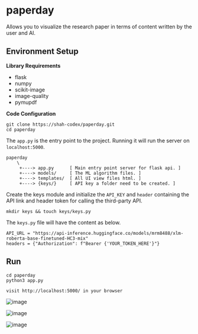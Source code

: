 # paperday
Allows you to visualize the research paper in terms of content written by the user and AI. 

## Environment Setup
**Library Requirements**
  * flask
  * numpy
  * scikit-image
  * image-quality
  * pymupdf
  
 **Code Configuration**
 
    git clone https://shah-codex/paperday.git
    cd paperday
    
The ```app.py``` is the entry point to the project. Running it will run the server on ```localhost:5000```.

    paperday
        \
         +----> app.py      [ Main entry point server for flask api. ]
         +----> models/     [ The ML algorithm files. ]
         +----> templates/  [ All UI view files html. ]
         +----> {keys/}     [ API key a folder need to be created. ]

Create the keys module and initialize the ```API_KEY``` and ```header``` containing the API link and header token for calling the third-party API.

    mkdir keys && touch keys/keys.py

The ```keys.py``` file will have the content as below.

    API_URL = "https://api-inference.huggingface.co/models/mrm8488/xlm-roberta-base-finetuned-HC3-mix"
    headers = {"Authorization": f"Bearer {'YOUR_TOKEN_HERE'}"}


## Run

    cd paperday
    python3 app.py
    
    visit http://localhost:5000/ in your browser
    
![image](https://user-images.githubusercontent.com/66596874/222943212-77c8a94e-2c26-4345-a7ba-0fd35a8d502a.png)

![image](https://user-images.githubusercontent.com/66596874/222943269-19de5e8e-ef2b-4ee1-8a52-5fdfa0f6bab8.png)

![image](https://user-images.githubusercontent.com/66596874/222944351-e71657bc-241d-465c-9ba7-accd78ba9693.png)

